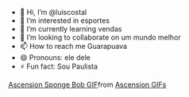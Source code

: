 - 👋 Hi, I’m @luiscostal
- 👀 I’m interested in esportes
- 🌱 I’m currently learning vendas
- 💞️ I’m looking to collaborate on um  mundo melhor
- 📫 How to reach me Guarapuava
- 😄 Pronouns: ele dele
- ⚡ Fun fact: Sou Paulista
<div class="tenor-gif-embed" data-postid="15077046" data-share-method="host" data-aspect-ratio="1.04575" data-width="100%"><a href="https://tenor.com/view/ascension-sponge-bob-gif-15077046">Ascension Sponge Bob GIF</a>from <a href="https://tenor.com/search/ascension-gifs">Ascension GIFs</a></div> <script type="text/javascript" async src="https://tenor.com/embed.js"></script>
<!---
luiscostal/luiscostal is a ✨ special ✨ repository because its `README.md` (this file) appears on your GitHub profile.
You can click the Preview link to take a look at your changes.
--->
